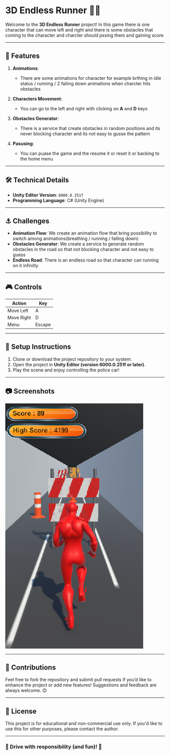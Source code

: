 # 3D Endless Runner 🦸‍♂️
Welcome to the **3D Endless Runner** project! In this game there is one character that can move left and right and there is some obstacles that coming to the character and charcter should pssing them and gaining score

---

## 🚀 Features

1. **Animations**:
   - There are some animations for character for example brthing in idle status / running / 2 faliing down animations when charcter hits obstacles

2. **Characters Movement**:
   - You can go to the left and right with clicking on **A** and **D** keys

3. **Obstacles Generator**:
   - There is a service that create obstacles in random positions and its never blocking character and its not easy to gusse the pattern

4. **Pasusing**:
   - You can puase the game and the resume it or reset it or backing to the home menu
   

---

## 🛠️ Technical Details

- **Unity Editor Version**: `6000.0.251f`
- **Programming Language**: C# (Unity Engine)

---

## ⚓ Challenges

- **Animation Flow**: We create an animation flow that bring possibility to switch among animations(breathing / running / falling down)
- **Obstacles Generator**: We create a service to generate random obstacles in the road so that not blocking character and not easy to guess
- **Endless Road**: There is an endless road so that character can running on it infinitly

---

## 🎮 Controls

| **Action**                | **Key**            |
|---------------------------|--------------------|
| Move Left                 | A                  |
| Move Right                | D                  |
| Menu                      | Escape             |

---

## 🔧 Setup Instructions

1. Clone or download the project repository to your system.
2. Open the project in **Unity Editor (version 6000.0.251f or later)**.
3. Play the scene and enjoy controlling the police car!

---

## 📷 Screenshots
![Game scene](screenshot.png)

---

## 🤝 Contributions

Feel free to fork the repository and submit pull requests if you’d like to enhance the project or add new features! Suggestions and feedback are always welcome. 😊

---

## 📄 License

This project is for educational and non-commercial use only. If you'd like to use this for other purposes, please contact the author.

---

### 🚓 Drive with responsibility (and fun)! 🚦
